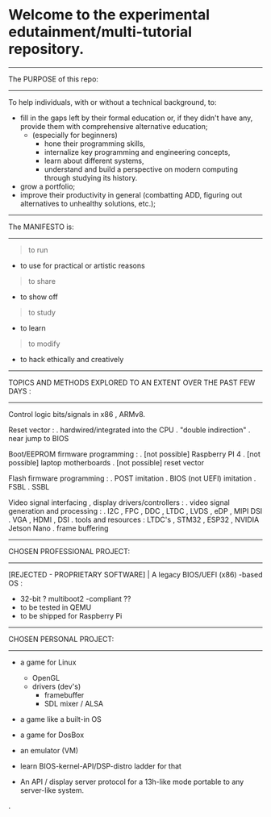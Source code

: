 # Welcome to the experimental edutainment/multi-tutorial repository. 

__________________________________________________________________________
The PURPOSE of this repo:
__________________________________________________________________________

To help individuals, with or without a technical background, to:
- fill in the gaps left by their formal education or, if they didn't have any,
  provide them with comprehensive alternative education;
  - (especially for beginners)
    - hone their programming skills,
    - internalize key programming and engineering concepts,
    - learn about different systems,
    - understand and build a perspective on modern computing through studying
      its history.
- grow a portfolio; 
- improve their productivity in general (combatting ADD, figuring out
  alternatives to unhealthy solutions, etc.); 
    
__________________________________________________________________________
The MANIFESTO is:
__________________________________________________________________________

> to run
  - to use for practical or artistic reasons
> to share
  - to show off
> to study
  - to learn
> to modify
  - to hack ethically and creatively
__________________________________________________________________________
TOPICS AND METHODS EXPLORED TO AN EXTENT OVER THE PAST FEW DAYS :
__________________________________________________________________________

Control logic bits/signals in x86 , ARMv8.

Reset vector :
 . hardwired/integrated into the CPU 
 . "double indirection"
 . near jump to BIOS 

Boot/EEPROM firmware programming :
 . [not possible] Raspberry PI 4
 . [not possible] laptop motherboards
 . [not possible] reset vector 

Flash firmware programming :
 . POST imitation
 . BIOS (not UEFI) imitation
 . FSBL
 . SSBL 

Video signal interfacing , display drivers/controllers : 
 . video signal generation and processing :
    . I2C , FPC , DDC , LTDC , LVDS , eDP , MIPI DSI 
    . VGA , HDMI , DSI
    . tools and resources : LTDC's , STM32 , ESP32 , NVIDIA Jetson Nano 
 . frame buffering 
__________________________________________________________________________
CHOSEN PROFESSIONAL PROJECT: 
__________________________________________________________________________

[REJECTED - PROPRIETARY SOFTWARE]
  | 
  A legacy BIOS/UEFI (x86) -based OS :
  - 32-bit
  ? multiboot2 -compliant ?? 
  - to be tested in QEMU
  - to be shipped for Raspberry Pi
__________________________________________________________________________
CHOSEN PERSONAL PROJECT:
__________________________________________________________________________

- a game for Linux 
  - OpenGL 
  - drivers (dev's)
    - framebuffer
    - SDL mixer / ALSA 

- a game like a built-in OS

- a game for DosBox
- an emulator (VM) 
- learn BIOS-kernel-API/DSP-distro ladder for that 
- An API / display server protocol for a 13h-like mode portable to any server-like system.

.